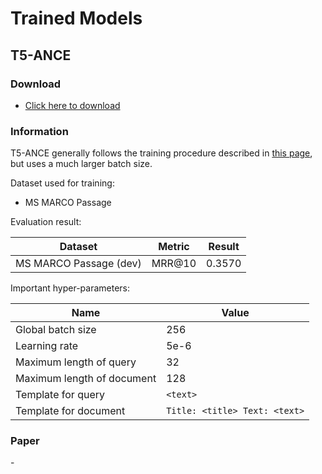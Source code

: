 # Trained Models

## T5-ANCE

### Download

- [Click here to download](https://thunlp.oss-cn-qingdao.aliyuncs.com/OpenMatch/v2/t5-ance.tar.gz)

### Information

T5-ANCE generally follows the training procedure described in [this page](dr-msmarco-passage.md), but uses a much larger batch size.

Dataset used for training:
- MS MARCO Passage

Evaluation result:

|Dataset|Metric|Result|
|---|---|---|
|MS MARCO Passage (dev) | MRR@10 | 0.3570|

Important hyper-parameters:

|Name|Value|
|---|---|
|Global batch size|256|
|Learning rate|5e-6|
|Maximum length of query|32|
|Maximum length of document|128|
|Template for query|`<text>`|
|Template for document|`Title: <title> Text: <text>`|

### Paper

\-